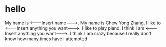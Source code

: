 # hello
My name is <---Insert name--->.
My name is Chew Yong Zhang.
I like to <---Insert anything you want--->.
I like to play piano.
I think I am <---Insert anything you want--->.
I think I am crazy because I really don't know how many times have I attempted 
